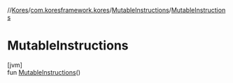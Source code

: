 //[Kores](../../../index.md)/[com.koresframework.kores](../index.md)/[MutableInstructions](index.md)/[MutableInstructions](-mutable-instructions.md)

# MutableInstructions

[jvm]\
fun [MutableInstructions](-mutable-instructions.md)()
